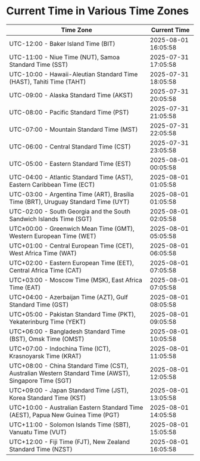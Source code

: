 # Current Time in Various Time Zones

| Time Zone | Current Time |
|-----------|--------------|
| UTC-12:00 - Baker Island Time (BIT) | 2025-08-01 16:05:58 |
| UTC-11:00 - Niue Time (NUT), Samoa Standard Time (SST) | 2025-07-31 17:05:58 |
| UTC-10:00 - Hawaii-Aleutian Standard Time (HAST), Tahiti Time (TAHT) | 2025-07-31 18:05:58 |
| UTC-09:00 - Alaska Standard Time (AKST) | 2025-07-31 20:05:58 |
| UTC-08:00 - Pacific Standard Time (PST) | 2025-07-31 21:05:58 |
| UTC-07:00 - Mountain Standard Time (MST) | 2025-07-31 22:05:58 |
| UTC-06:00 - Central Standard Time (CST) | 2025-07-31 23:05:58 |
| UTC-05:00 - Eastern Standard Time (EST) | 2025-08-01 00:05:58 |
| UTC-04:00 - Atlantic Standard Time (AST), Eastern Caribbean Time (ECT) | 2025-08-01 01:05:58 |
| UTC-03:00 - Argentina Time (ART), Brasília Time (BRT), Uruguay Standard Time (UYT) | 2025-08-01 01:05:58 |
| UTC-02:00 - South Georgia and the South Sandwich Islands Time (SGT) | 2025-08-01 02:05:58 |
| UTC±00:00 - Greenwich Mean Time (GMT), Western European Time (WET) | 2025-08-01 05:05:58 |
| UTC+01:00 - Central European Time (CET), West Africa Time (WAT) | 2025-08-01 06:05:58 |
| UTC+02:00 - Eastern European Time (EET), Central Africa Time (CAT) | 2025-08-01 07:05:58 |
| UTC+03:00 - Moscow Time (MSK), East Africa Time (EAT) | 2025-08-01 07:05:58 |
| UTC+04:00 - Azerbaijan Time (AZT), Gulf Standard Time (GST) | 2025-08-01 08:05:58 |
| UTC+05:00 - Pakistan Standard Time (PKT), Yekaterinburg Time (YEKT) | 2025-08-01 09:05:58 |
| UTC+06:00 - Bangladesh Standard Time (BST), Omsk Time (OMST) | 2025-08-01 10:05:58 |
| UTC+07:00 - Indochina Time (ICT), Krasnoyarsk Time (KRAT) | 2025-08-01 11:05:58 |
| UTC+08:00 - China Standard Time (CST), Australian Western Standard Time (AWST), Singapore Time (SGT) | 2025-08-01 12:05:58 |
| UTC+09:00 - Japan Standard Time (JST), Korea Standard Time (KST) | 2025-08-01 13:05:58 |
| UTC+10:00 - Australian Eastern Standard Time (AEST), Papua New Guinea Time (PGT) | 2025-08-01 14:05:58 |
| UTC+11:00 - Solomon Islands Time (SBT), Vanuatu Time (VUT) | 2025-08-01 15:05:58 |
| UTC+12:00 - Fiji Time (FJT), New Zealand Standard Time (NZST) | 2025-08-01 16:05:58 |
